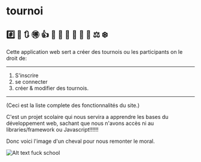 # tournoi
## #️⃣ 🎠 🔃 🉐 👍 🎎 🐙 👐 🏥 🎋 🔗 ⚖ ❄️

Cette application web sert a créer des tournois ou les participants on le droit de:

-----------------------------------

1. S'inscrire
2. se connecter
3. créer & modifier des tournois.

-----------------------------------

 (Ceci est la liste complete des fonctionnalités du site.)

C'est un projet scolaire qui nous servira a apprendre les bases du développement web, sachant que nous n'avons accès ni au libraries/framework ou Javascript!!!!!!

Donc voici l'image d'un cheval pour nous remonter le moral.

![Alt text](https://img.pixers.pics/pho_wat(s3:700/FO/57/67/78/11/700_FO57677811_0a398ba344d8fa53c20ba32a86a5f64f.jpg,700,467,cms:2018/10/5bd1b6b8d04b8_220x50-watermark.png,over,480,417,jpg)/papiers-peints-happy-horse-rouler-dans-l-39-herbe.jpg.jpg)
fuck school
